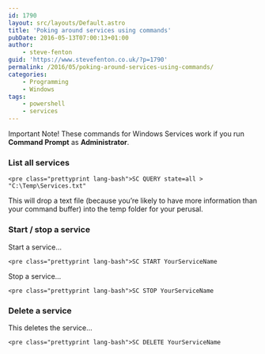 ```yaml
---
id: 1790
layout: src/layouts/Default.astro
title: 'Poking around services using commands'
pubDate: 2016-05-13T07:00:13+01:00
author:
    - steve-fenton
guid: 'https://www.stevefenton.co.uk/?p=1790'
permalink: /2016/05/poking-around-services-using-commands/
categories:
    - Programming
    - Windows
tags:
    - powershell
    - services
---
```


Important Note! These commands for Windows Services work if you run **Command Prompt** as **Administrator**.

### List all services

```
<pre class="prettyprint lang-bash">SC QUERY state=all > "C:\Temp\Services.txt"
```

This will drop a text file (because you’re likely to have more information than your command buffer) into the temp folder for your perusal.

### Start / stop a service

Start a service…

```
<pre class="prettyprint lang-bash">SC START YourServiceName
```

Stop a service…

```
<pre class="prettyprint lang-bash">SC STOP YourServiceName
```

### Delete a service

This deletes the service…

```
<pre class="prettyprint lang-bash">SC DELETE YourServiceName
```